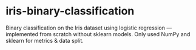 # iris-binary-classification
Binary classification on the Iris dataset using logistic regression — implemented from scratch without sklearn models. Only used NumPy and sklearn for metrics &amp; data split.
